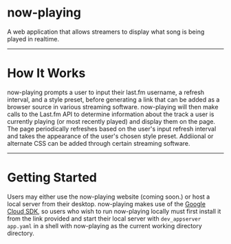 # now-playing
A web application that allows streamers to display what song is being played in realtime.

*****

# How It Works
now-playing prompts a user to input their last.fm username, a refresh interval, and a style preset, before generating a link that can be added as a browser source in various streaming software. now-playing will then make calls to the Last.fm API to determine information about the track a user is currently playing (or most recently played) and display them on the page. The page periodically refreshes based on the user's input refresh interval and takes the appearance of the user's chosen style preset. Addiional or alternate CSS can be added through certain streaming software.

*****

# Getting Started
Users may either use the now-playing website (coming soon.) or host a local server from their desktop. now-playing makes use of the [Google Cloud SDK](https://cloud.google.com/appengine/docs/standard/python/download), so users who wish to run now-playing locally must first install it from the link provided and start their local server with ``dev_appserver app.yaml`` in a shell with now-playing as the current working directory directory.
